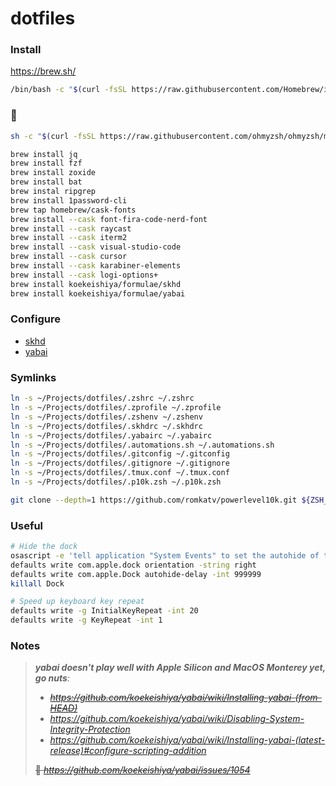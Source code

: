# dotfiles

### Install

https://brew.sh/

```sh
/bin/bash -c "$(curl -fsSL https://raw.githubusercontent.com/Homebrew/install/HEAD/install.sh)"
```

### 🍺

```sh
sh -c "$(curl -fsSL https://raw.githubusercontent.com/ohmyzsh/ohmyzsh/master/tools/install.sh)"

brew install jq
brew install fzf
brew install zoxide
brew install bat
brew instal ripgrep
brew install 1password-cli
brew tap homebrew/cask-fonts
brew install --cask font-fira-code-nerd-font
brew install --cask raycast
brew install --cask iterm2
brew install --cask visual-studio-code
brew install --cask cursor
brew install --cask karabiner-elements
brew install --cask logi-options+
brew install koekeishiya/formulae/skhd
brew install koekeishiya/formulae/yabai  
```

### Configure

- [skhd](https://github.com/koekeishiya/skhd)
- [yabai](https://github.com/koekeishiya/yabai)

### Symlinks

```sh
ln -s ~/Projects/dotfiles/.zshrc ~/.zshrc
ln -s ~/Projects/dotfiles/.zprofile ~/.zprofile
ln -s ~/Projects/dotfiles/.zshenv ~/.zshenv
ln -s ~/Projects/dotfiles/.skhdrc ~/.skhdrc
ln -s ~/Projects/dotfiles/.yabairc ~/.yabairc
ln -s ~/Projects/dotfiles/.automations.sh ~/.automations.sh
ln -s ~/Projects/dotfiles/.gitconfig ~/.gitconfig
ln -s ~/Projects/dotfiles/.gitignore ~/.gitignore
ln -s ~/Projects/dotfiles/.tmux.conf ~/.tmux.conf
ln -s ~/Projects/dotfiles/.p10k.zsh ~/.p10k.zsh
```

```sh
git clone --depth=1 https://github.com/romkatv/powerlevel10k.git ${ZSH_CUSTOM:-$HOME/.oh-my-zsh/custom}/themes/powerlevel10k
```

### Useful

```bash
# Hide the dock
osascript -e 'tell application "System Events" to set the autohide of the dock preferences to true'
defaults write com.apple.dock orientation -string right
defaults write com.apple.Dock autohide-delay -int 999999
killall Dock

# Speed up keyboard key repeat
defaults write -g InitialKeyRepeat -int 20
defaults write -g KeyRepeat -int 1
```

### Notes

> _**yabai doesn't play well with Apple Silicon and MacOS Monterey yet, go nuts**:_
>
> - ~~_https://github.com/koekeishiya/yabai/wiki/Installing-yabai-(from-HEAD)_~~
> - _https://github.com/koekeishiya/yabai/wiki/Disabling-System-Integrity-Protection_
> - _https://github.com/koekeishiya/yabai/wiki/Installing-yabai-(latest-release)#configure-scripting-addition_
>
> ~~🚀 _https://github.com/koekeishiya/yabai/issues/1054_~~
